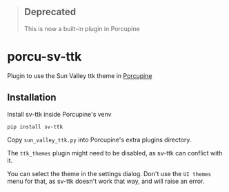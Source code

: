 > ## Deprecated
> This is now a built-in plugin in Porcupine

# porcu-sv-ttk
Plugin to use the Sun Valley ttk theme in [Porcupine](https://github.com/Akuli/porcupine)

## Installation

Install sv-ttk inside Porcupine's venv
```
pip install sv-ttk
```

Copy `sun_valley_ttk.py` into Porcupine's extra plugins directory.

The `ttk_themes` plugin might need to be disabled, as sv-ttk can conflict with it.

You can select the theme in the settings dialog. Don't use the `UI themes` menu for that, as sv-ttk doesn't work that way, and will raise an error.
